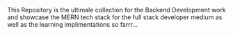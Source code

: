 This Repository is the ultimale collection for the Backend Development work and showcase the MERN tech stack for the full stack developer medium as well as the learning implimentations so farrr...